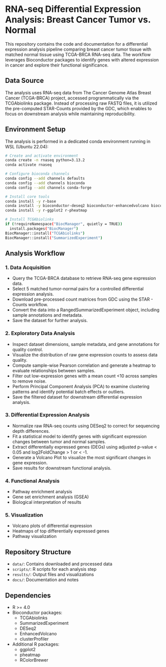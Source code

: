# RNA-seq Differential Expression Analysis: Breast Cancer Tumor vs. Normal

This repository contains the code and documentation for a differential expression analysis pipeline comparing breast cancer tumor tissue with matched normal tissue using TCGA-BRCA RNA-seq data. The workflow leverages Bioconductor packages to identify genes with altered expression in cancer and explore their functional significance.

## Data Source
The analysis uses RNA-seq data from The Cancer Genome Atlas Breast Cancer (TCGA-BRCA) project, accessed programmatically via the TCGAbiolinks package. Instead of processing raw FASTQ files, it is utilized the pre-computed STAR-Counts provided by the GDC, which enables to focus on downstream analysis while maintaining reproducibility.

## Environment Setup
The analysis is performed in a dedicated conda environment running in WSL (Ubuntu 22.04):

```bash
# Create and activate environment
conda create -n rnaseq python=3.13.2
conda activate rnaseq

# Configure bioconda channels
conda config --add channels defaults
conda config --add channels bioconda
conda config --add channels conda-forge

# Install core tools
conda install -y r-base
conda install -y bioconductor-deseq2 bioconductor-enhancedvolcano bioconductor-gseabase bioconductor-apeglm
conda install -y r-ggplot2 r-pheatmap

# Install TCGAbiolinks
if (!requireNamespace("BiocManager", quietly = TRUE))
  install.packages("BiocManager")
BiocManager::install("TCGAbiolinks")
BiocManager::install("SummarizedExperiment")
```

## Analysis Workflow
### 1. Data Acquisition
- Query the TCGA-BRCA database to retrieve RNA-seq gene expression data.
- Select 5 matched tumor-normal pairs for a controlled differential expression analysis.
- Download pre-processed count matrices from GDC using the STAR - Counts workflow.
- Convert the data into a RangedSummarizedExperiment object, including sample annotations and metadata.
- Save the dataset for further analysis.

### 2. Exploratory Data Analysis
- Inspect dataset dimensions, sample metadata, and gene annotations for quality control.
- Visualize the distribution of raw gene expression counts to assess data quality.
- Compute sample-wise Pearson correlation and generate a heatmap to evaluate relationships between samples.
- Filter out low-expression genes with a mean count <10 across samples to remove noise.
- Perform Principal Component Analysis (PCA) to examine clustering patterns and identify potential batch effects or outliers.
- Save the filtered dataset for downstream differential expression analysis.

### 3. Differential Expression Analysis
- Normalize raw RNA-seq counts using DESeq2 to correct for sequencing depth differences.
- Fit a statistical model to identify genes with significant expression changes between tumor and normal samples.
- Extract differentially expressed genes (DEGs) using adjusted p-value < 0.05 and log2FoldChange > 1 or < -1.
- Generate a Volcano Plot to visualize the most significant changes in gene expression.
- Save results for downstream functional analysis.

### 4. Functional Analysis
- Pathway enrichment analysis
- Gene set enrichment analysis (GSEA)
- Biological interpretation of results

### 5. Visualization
- Volcano plots of differential expression
- Heatmaps of top differentially expressed genes
- Pathway visualization

## Repository Structure
- `data/`: Contains downloaded and processed data
- `scripts/`: R scripts for each analysis step
- `results/`: Output files and visualizations
- `docs/`: Documentation and notes

## Dependencies
- R >= 4.0
- Bioconductor packages:
  - TCGAbiolinks
  - SummarizedExperiment
  - DESeq2
  - EnhancedVolcano
  - clusterProfiler
- Additional R packages:
  - ggplot2
  - pheatmap
  - RColorBrewer
